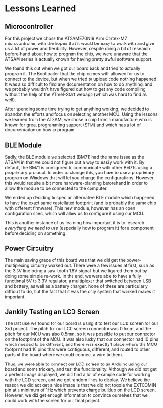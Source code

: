 # Lessons Learned

## Microcontroller

For this project we chose the ATSAME70N19 Arm Cortex-M7 microcontroller, with the hopes that it would be easy to work with and give us a lot of power and flexibility. However, despite doing a bit of research before-hand about how to program the chip, we were unaware that the ATSAM series is actually known for having pretty awful software support. 

We found this out when we got our board back and tried to actually program it. The Bootloader that the chip comes with allowed for us to connect to the device, but when we tried to upload code nothing happened. It was also difficult to find any documentation on how to do anything, and we probably wouldn't have figured out how to get any code compiling without the help of the ATmel-Start webapp (which was hard to find as well).

After spending some time trying to get anything working, we decided to abandon the efforts and focus on selecting another MCU. Using the lessons we learned from the ATSAM, we chose a chip from a manufacture who is known for great programming support (STM) and which has a lot of documentation on how to program.


## BLE Module

Sadly, the BLE module we selected (BM71) had the same issue as the ATSAM in that we could not figure out a way to easily work with it. By default, the BM71 is configured to communicate with other BM71s using a proprietary protocol. In order to change this, you have to use a proprietary program on Windows that will let you change the configurations. However, this would require a bit more hardware-planning beforehand in order to allow the module to be connected to the computer. 

We ended up deciding to spec an alternative BLE module which happened to have the exact same castellated footprint (and is probably the same chip with different firmware). This new module, however, has an open configuration spec, which will allow us to configure it using our MCU.

This is another instance of us learning how important it is to research *everything we need to use* (especially how to program it) for a component before deciding on something.

## Power Circuitry

The main saving grace of this board was that we did get the power-multiplexing circuitry worked out. There were a few issues at first, such as the 3.3V line being a saw-tooth 1.8V signal, but we figured them out by doing some simple re-work. In the end, we were able to have a fully functional 5V to 3.3V regulator, a multiplexer that switched between USB and battery, as well as a battery charger. None of these are particularly difficult to do, but the fact that it was the only system that worked makes it important.

## Jankily Testing an LCD Screen

The last use we found for our board is using it to test our LCD screen for our 3rd project. The pitch for our LCD screen connector was 0.5mm, and the pitch for our MCU was also 0.5mm, so it was possible to put our connector on the footprint of the MCU. It was also lucky that our connector had 10 pins which needed to be different, and there was exactly 1 place where the MCU footprint had 10 pins that were contiguous, different, and routed to other parts of the board where we could connect a wire to them.

Thus, we were able to connect our LCD screen to an Arduino using our board and some trickery, and test the functionality. Although we did not get a perfect image displayed, we did find a lot of example code for working with the LCD screen, and we got random lines to display. We believe the reason we did not get a nice image is that we did not toggle the EXTCOMIN pin at a minimum of 1Hz which prevents charge buildup on the LCD screen. However, we did get enough information to convince ourselves that we could work with the screen for our final project.

